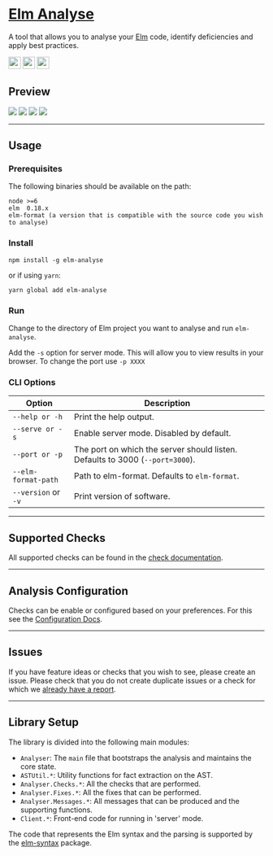 # [Elm Analyse](http://stil4m.github.io/elm-analyse)

A tool that allows you to analyse your [Elm](http://elm-lang.org/) code, identify deficiencies and apply best practices.

<img src="https://ci.appveyor.com/api/projects/status/github/stil4m/elm-analyse?branch=master&retina=true" height="24">
<img src="https://travis-ci.org/stil4m/elm-analyse.svg?branch=master" height="24">
<img src="https://badge.fury.io/js/elm-analyse.svg" height="24">

## Preview

<img src="https://github.com/stil4m/elm-analyse/raw/master/images/dashboard.png">
<img src="https://github.com/stil4m/elm-analyse/raw/master/images/single-message.png">
<img src="https://github.com/stil4m/elm-analyse/raw/master/images/terminal-output.png">
<img src="https://github.com/stil4m/elm-analyse/raw/master/images/package-dependencies.png">

---
## Usage

### Prerequisites

The following binaries should be available on the path:

```
node >=6
elm  0.18.x
elm-format (a version that is compatible with the source code you wish to analyse)
```

### Install

```
npm install -g elm-analyse
```

or if using `yarn`:

```
yarn global add elm-analyse
```

### Run

Change to the directory of Elm project you want to analyse and run `elm-analyse`.

Add the `-s` option for server mode. This will allow you to view results in your browser. To change the port use `-p XXXX`

### CLI Options

| Option | Description |
| ------ | ----------- |
| `--help or -h`          | Print the help output. |
| `--serve or -s`         | Enable server mode. Disabled by default. |
| `--port or -p`          | The port on which the server should listen. Defaults to 3000 (`--port=3000`). |
| `--elm-format-path`     | Path to elm-format. Defaults to `elm-format`. |
| `--version` or `-v`     | Print version of software. |

---

## Supported Checks

All supported checks can be found in the [check documentation](https://stil4m.github.io/elm-analyse/#/configuration).

---

## Analysis Configuration

Checks can be enable or configured based on your preferences. For this see the [Configuration Docs](https://stil4m.github.io/elm-analyse/#/configuration).

---

## Issues

If you have feature ideas or checks that you wish to see, please create an issue.
Please check that you do not create duplicate issues or a check for which we [already have a report](https://github.com/stil4m/elm-analyse/issues/10).

---

## Library Setup

The library is divided into the following main modules:

* `Analyser`: The `main` file that bootstraps the analysis and maintains the core state.
* `ASTUtil.*`: Utility functions for fact extraction on the AST.
* `Analyser.Checks.*`: All the checks that are performed.
* `Analyser.Fixes.*`: All the fixes that can be performed.
* `Analyser.Messages.*`: All messages that can be produced and the supporting functions.
* `Client.*`: Front-end code for running in 'server' mode.

The code that represents the Elm syntax and the parsing is supported by the [elm-syntax](github.com/stil4m/elm-syntax) package.

